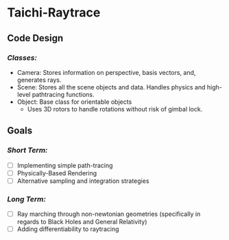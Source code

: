 # Taichi-Raytrace

## **Code Design**

### *Classes:*

- Camera: Stores information on perspective, basis vectors, and, generates rays.
- Scene: Stores all the scene objects and data. Handles physics and high-level pathtracing functions.
- Object: Base class for orientable objects
  - Uses 3D rotors to handle rotations without risk of gimbal lock.

## **Goals**

### *Short Term:*

- [ ] Implementing simple path-tracing
- [ ] Physically-Based Rendering
- [ ] Alternative sampling and integration strategies

### *Long Term:*

- [ ] Ray marching through non-newtonian geometries (specifically in regards to Black Holes and General Relativity)
- [ ] Adding differentiability to raytracing